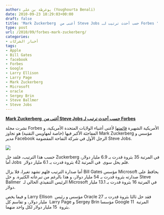 ```yaml
---
author: يوغرطة بن علي (Youghourta Benali)
date: 2010-09-23 18:29:03+00:00
draft: false
title: 'Mark Zuckerberg  أغنى من Steve Jobs حسب أحدث ترتيب لـ Forbes '
type: post
url: /2010/09/forbes-mark-zuckerberg/
categories:
- أخبار الشركات
tags:
- Apple
- Bill Gates
- facebook
- Forbes
- Google
- Larry Ellison
- Larry Page
- Mark Zuckerberg
- Microsoft
- oracle
- Sergey Brin
- Steve Ballmer
- Steve Jobs
---
```


**[Mark Zuckerberg  أغنى من Steve Jobs حسب أحدث ترتيب لـ Forbes](http://www.it-scoop.com/2010/09/forbes-mark-zuckerberg/)**




نشرت مجلة Forbes الأمريكية الشهيرة [قائمتها](http://www.forbes.com/wealth/forbes-400/list) لأغنى أغنياء الولايات المتحدة الأمريكية، و المفاجئة الأكبر فيها (خاصة لمهاويس التقنية) هو تجاوز Mark Zuckerberg مؤسس و مدير Facebook الرجل الأول في شركة التفاحة المقضومة Steve Jobs.




[![](http://www.it-scoop.com/wp-content/uploads/2010/07/facebook-mark-zuckerberg.jpg)
](http://www.it-scoop.com/2010/09/forbes-mark-zuckerberg/)


حسب هذا الترتيب، فلقد حل Zuckerberg في المرتبة 35 بثروة قدرت بـ 6.9 مليار دولار، أما Jobs  فلم يحل سوى  في المرتبة 42 بثروة قدرت بـ 6.1 مليار دولار.

أما صدارة الترتيب فلهم تشهد تغيرا، فلا يزال Bill Gates مؤسس Microsoft يحافظ على صدارته بثروة قدرت بـ 54 مليار دولار، و هذا بالرغم من تبرعاته الكثيرة. و حل Steve Ballmer  الرئيس التنفيذي الحالي لـ Microsoft في المرتبة 16 بثروة قدرت بـ 13.1 مليار دولار.

و فيما يخص Larry Ellison  مؤسس و رئيس Oracle فقد حل ثالثا بثروة قدرت بـ 27 مليار دولار، و تقاسم كل  Larry Page و Sergey Brin مؤسسا Google المرتبة  11 بثروة  15 مليار دولار لكل واحد منهما.
